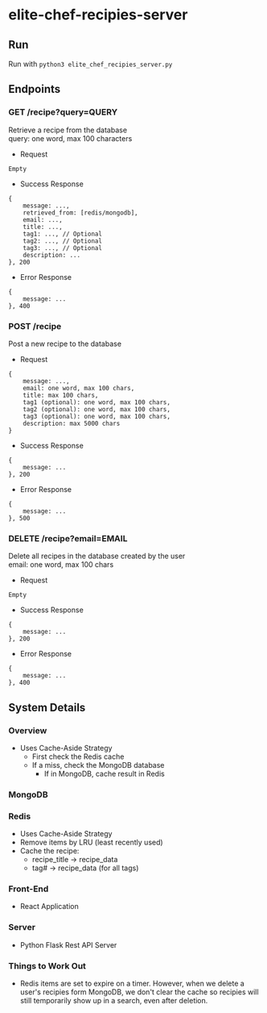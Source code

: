 # elite-chef-recipies-server

## Run
Run with `python3 elite_chef_recipies_server.py`

## Endpoints

### GET /recipe?query=QUERY
Retrieve a recipe from the database  
query: one word, max 100 characters
- Request
```
Empty
```
- Success Response
```
{
    message: ...,
    retrieved_from: [redis/mongodb],
    email: ...,
    title: ...,
    tag1: ..., // Optional
    tag2: ..., // Optional
    tag3: ..., // Optional
    description: ...
}, 200
```
- Error Response
```
{
    message: ...
}, 400
```

### POST /recipe
Post a new recipe to the database  
- Request
```
{
    message: ...,
    email: one word, max 100 chars,
    title: max 100 chars,
    tag1 (optional): one word, max 100 chars,
    tag2 (optional): one word, max 100 chars,
    tag3 (optional): one word, max 100 chars,
    description: max 5000 chars
}
```
- Success Response
```
{
    message: ...
}, 200
```
- Error Response
```
{
    message: ...
}, 500
```

### DELETE /recipe?email=EMAIL
Delete all recipes in the database created by the user  
email: one word, max 100 chars
- Request
```
Empty
```
- Success Response
```
{
    message: ...
}, 200
```
- Error Response
```
{
    message: ...
}, 400
```

## System Details
### Overview
- Uses Cache-Aside Strategy
    - First check the Redis cache
    - If a miss, check the MongoDB database
        - If in MongoDB, cache result in Redis

### MongoDB


### Redis
- Uses Cache-Aside Strategy
- Remove items by LRU (least recently used)
- Cache the recipe:
    - recipe_title -> recipe_data
    - tag# -> recipe_data (for all tags)

### Front-End
- React Application

### Server
- Python Flask Rest API Server

### Things to Work Out
- Redis items are set to expire on a timer. However, when we delete a user's recipies form MongoDB, we don't clear the cache so recipies will still temporarily show up in a search, even after deletion.
